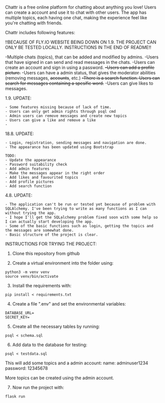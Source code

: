 Chattr is a free online platform for chatting about anything you love! Users can create a account and use it to chat with other users. The app has multiple topics, each having one chat, making the experience feel like you're chatting with friends.

Chattr includes following features:



!!BECAUSE OF FLY.IO WEBSITE BEING DOWN ON 1.9. THE PROJECT CAN ONLY BE TESTED LOCALLY. INSTRUCTIONS IN THE END OF README!!



-Multiple chats (topics), that can be added and modified by admins.
-Users  that have signed in can send and read messages in the chats.
-Users can create an account and sign in using a password.
~~-Users can add a profile picture.~~
-Users can have a admin status, that gives the moderator abilities (removing messages, ~~accounts~~, etc.)
~~-There is a search function. Users can search for messages containing a spesific word.~~
-Users can give likes to messages.



1.9. UPDATE:

    - Some features missing because of lack of time.
    - Users can only get admin rights through psql cmd
    - Admin users can remove messages and create new topics
    - Users can give a like and remove a like
    - 

18.8. UPDATE:

    - Login, registration, sending messages and navigation are done.
    - The appearance has been updated using Bootstrap

    TODO:
    - Update the appearance
    - Password suitability check
    - Add admin features
    - Make the messages appear in the right order
    - Add likes and favourited topics
    - Add profile pictures
    - Add search function


4.8. UPDATE:

    - The application can't be run or tested yet because of problem with SQLAlchemy. I've been trying to write as many functions as I can without trying the app.
    - I hope I'll get the SQLalchemy problem fixed soon with some help so I can actually start developing the app.
    - Some of the basic functions such as login, getting the topics and the messages are somewhat done.
    - Basic structure of the project is clear.

INSTRUCTIONS FOR TRYING THE PROJECT:

1. Clone this repository from github

2. Create a virtual environment into the folder using:
```
python3 -m venv venv
source venv/bin/activate
```

3. Install the requirements with:
```
pip install < requirements.txt
```

4. Create a file ".env" and set the environmental variables:
```
DATABASE_URL=
SECRET_KEY=
```

5. Create all the necessary tables by running:
```
psql < schema.sql
```

6. Add data to the database for testing:
```
psql < testdata.sql
```
This will add some topics and a admin account:
name: adminuser1234
password: 12345678

More topics can be created using the admin account.

7. Now run the project with:
```
flask run
```
